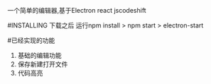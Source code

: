 一个简单的编辑器,基于Electron react jscodeshift

#INSTALLING
下载之后 运行npm install >  npm start > electron-start

#已经实现的功能
1. 基础的编辑功能
2. 保存新建打开文件
3. 代码高亮
